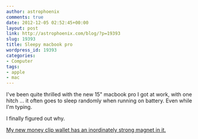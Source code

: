 ```yaml
---
author: astrophoenix
comments: true
date: 2012-12-05 02:52:45+00:00
layout: post
link: http://astrophoenix.com/blog/?p=19393
slug: 19393
title: Sleepy macbook pro
wordpress_id: 19393
categories:
- Computer
tags:
- apple
- mac
---
```


I've been quite thrilled with the new 15" macbook pro I got at work, with one hitch ... it often goes to sleep randomly when running on battery. Even while I'm typing.

I finally figured out why. 

[My new money clip wallet has an inordinately strong magnet in it.](http://support.apple.com/kb/TS2917?viewlocale=en_US&locale=en_US)
